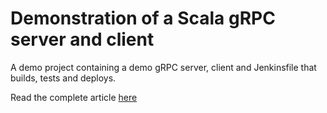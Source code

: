 # Demonstration of a Scala gRPC server and client

A demo project containing a demo gRPC server, client and Jenkinsfile that builds, tests and deploys.

Read the complete article [here](https://tech.winton.com/blog)
